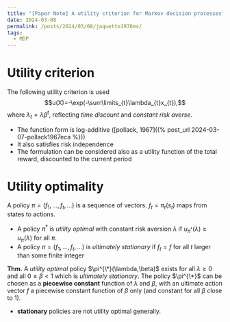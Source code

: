 ```yaml
---
title: "[Paper Note] A utility criterion for Markov decision processes"
date: 2024-03-08
permalink: /posts/2024/03/08/jaquette1976ms/
tags:
  - MDP
---
```


# Utility criterion
The following utility criterion is used
$$u(X)=-\exp(-\sum\limits_{t}\lambda_{t}x_{t}),$$
where $\lambda_{t}= \lambda \beta^{t}$, reflecting *time discount* and *constant risk averse*.
- The function form is log-additive ([pollack, 1967]({% post_url 2024-03-07-pollack1967eca %}))
- It also satisfies risk independence
- The formulation can be considered also as a utility function of the total reward, discounted to the current period

# Utility optimality
A policy $\pi=(f_1,...,f_t,...)$ is a sequence of vectors. $f_t=\pi_t(s_t)$ maps from states to actions.
- A policy $\pi^*$ is *utility optimal* with constant risk aversion $\lambda$ if $u_{\pi^{*}}(\lambda)\geq u_{\pi}(\lambda)$ for all $\pi$.
- A policy $\pi=(f_1,...,f_t,...)$ is *ultimately stationary* if $f_t=f$ for all $t$ larger than some finite integer

**Thm.** A *utility optimal* policy $\pi^{\*}(\lambda,\beta)$ exists for all $\lambda\geq 0$ and all $0\leq\beta<1$ which is *ultimately stationary*. The policy $\pi^{\*}$ can be chosen as a **piecewise constant** function of $\lambda$ and $\beta$, with an ultimate action vector $f$ a piecewise constant function of $\beta$ only (and constant for all $\beta$ close to 1).
- **stationary** policies are not utility optimal generally.
